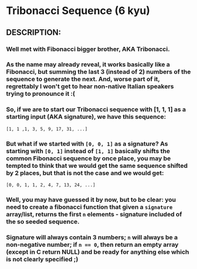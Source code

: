 # Tribonacci Sequence (6 kyu)

## DESCRIPTION:
### Well met with Fibonacci bigger brother, AKA Tribonacci.

### As the name may already reveal, it works basically like a Fibonacci, but summing the last 3 (instead of 2) numbers of the sequence to generate the next. And, worse part of it, regrettably I won't get to hear non-native Italian speakers trying to pronounce it :(

### So, if we are to start our Tribonacci sequence with [1, 1, 1] as a starting input (AKA signature), we have this sequence:

`[1, 1 ,1, 3, 5, 9, 17, 31, ...]`
### But what if we started with `[0, 0, 1]` as a signature? As starting with `[0, 1]` instead of `[1, 1]` basically shifts the common Fibonacci sequence by once place, you may be tempted to think that we would get the same sequence shifted by 2 places, but that is not the case and we would get:

`[0, 0, 1, 1, 2, 4, 7, 13, 24, ...]`
### Well, you may have guessed it by now, but to be clear: you need to create a fibonacci function that given a `signature` array/list, returns the first `n` elements - signature included of the so seeded sequence.

### Signature will always contain 3 numbers; `n` will always be a non-negative number; if `n == 0`, then return an empty array (except in C return NULL) and be ready for anything else which is not clearly specified ;)